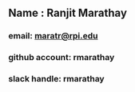 
## Name : Ranjit Marathay

### email: maratr@rpi.edu

### github account: rmarathay

### slack handle: rmarathay

